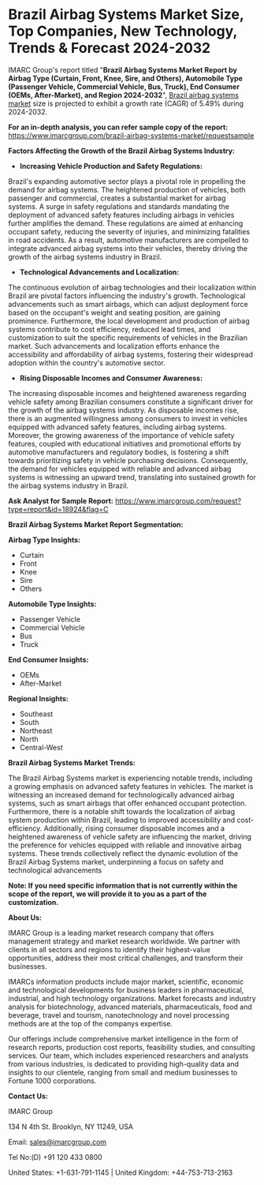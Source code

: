﻿# Brazil Airbag Systems Market Size, Top Companies, New Technology, Trends & Forecast 2024-2032
IMARC Group's report titled "**Brazil Airbag Systems Market Report by Airbag Type (Curtain, Front, Knee, Sire, and Others), Automobile Type (Passenger Vehicle, Commercial Vehicle, Bus, Truck), End Consumer (OEMs, After-Market), and Region 2024-2032**", [Brazil airbag systems market](https://www.imarcgroup.com/brazil-airbag-systems-market) size is projected to exhibit a growth rate (CAGR) of 5.49% during 2024-2032.

**For an in-depth analysis, you can refer sample copy of the report:** <https://www.imarcgroup.com/brazil-airbag-systems-market/requestsample>

**Factors Affecting the Growth of the Brazil Airbag Systems Industry:**

- **Increasing Vehicle Production and Safety Regulations:**

Brazil's expanding automotive sector plays a pivotal role in propelling the demand for airbag systems. The heightened production of vehicles, both passenger and commercial, creates a substantial market for airbag systems. A surge in safety regulations and standards mandating the deployment of advanced safety features including airbags in vehicles further amplifies the demand. These regulations are aimed at enhancing occupant safety, reducing the severity of injuries, and minimizing fatalities in road accidents. As a result, automotive manufacturers are compelled to integrate advanced airbag systems into their vehicles, thereby driving the growth of the airbag systems industry in Brazil.

- **Technological Advancements and Localization:**

The continuous evolution of airbag technologies and their localization within Brazil are pivotal factors influencing the industry's growth. Technological advancements such as smart airbags, which can adjust deployment force based on the occupant's weight and seating position, are gaining prominence. Furthermore, the local development and production of airbag systems contribute to cost efficiency, reduced lead times, and customization to suit the specific requirements of vehicles in the Brazilian market. Such advancements and localization efforts enhance the accessibility and affordability of airbag systems, fostering their widespread adoption within the country's automotive sector.

- **Rising Disposable Incomes and Consumer Awareness:**

The increasing disposable incomes and heightened awareness regarding vehicle safety among Brazilian consumers constitute a significant driver for the growth of the airbag systems industry. As disposable incomes rise, there is an augmented willingness among consumers to invest in vehicles equipped with advanced safety features, including airbag systems. Moreover, the growing awareness of the importance of vehicle safety features, coupled with educational initiatives and promotional efforts by automotive manufacturers and regulatory bodies, is fostering a shift towards prioritizing safety in vehicle purchasing decisions. Consequently, the demand for vehicles equipped with reliable and advanced airbag systems is witnessing an upward trend, translating into sustained growth for the airbag systems industry in Brazil.

**Ask Analyst for Sample Report:** <https://www.imarcgroup.com/request?type=report&id=18924&flag=C>

**Brazil Airbag Systems Market Report Segmentation:**

**Airbag Type Insights:**

- Curtain
- Front
- Knee
- Sire
- Others

**Automobile Type Insights:**

- Passenger Vehicle
- Commercial Vehicle
- Bus
- Truck

**End Consumer Insights:**

- OEMs
- After-Market

**Regional Insights:**

- Southeast
- South
- Northeast
- North
- Central-West

**Brazil Airbag Systems Market Trends:**

The Brazil Airbag Systems market is experiencing notable trends, including a growing emphasis on advanced safety features in vehicles. The market is witnessing an increased demand for technologically advanced airbag systems, such as smart airbags that offer enhanced occupant protection. Furthermore, there is a notable shift towards the localization of airbag system production within Brazil, leading to improved accessibility and cost-efficiency. Additionally, rising consumer disposable incomes and a heightened awareness of vehicle safety are influencing the market, driving the preference for vehicles equipped with reliable and innovative airbag systems. These trends collectively reflect the dynamic evolution of the Brazil Airbag Systems market, underpinning a focus on safety and technological advancements

**Note: If you need specific information that is not currently within the scope of the report, we will provide it to you as a part of the customization.**

**About Us:**

IMARC Group is a leading market research company that offers management strategy and market research worldwide. We partner with clients in all sectors and regions to identify their highest-value opportunities, address their most critical challenges, and transform their businesses.

IMARCs information products include major market, scientific, economic and technological developments for business leaders in pharmaceutical, industrial, and high technology organizations. Market forecasts and industry analysis for biotechnology, advanced materials, pharmaceuticals, food and beverage, travel and tourism, nanotechnology and novel processing methods are at the top of the companys expertise.

Our offerings include comprehensive market intelligence in the form of research reports, production cost reports, feasibility studies, and consulting services. Our team, which includes experienced researchers and analysts from various industries, is dedicated to providing high-quality data and insights to our clientele, ranging from small and medium businesses to Fortune 1000 corporations.

**Contact Us:**

IMARC Group

134 N 4th St. Brooklyn, NY 11249, USA

Email: sales@imarcgroup.com

Tel No:(D) +91 120 433 0800

United States: +1-631-791-1145 | United Kingdom: +44-753-713-2163
